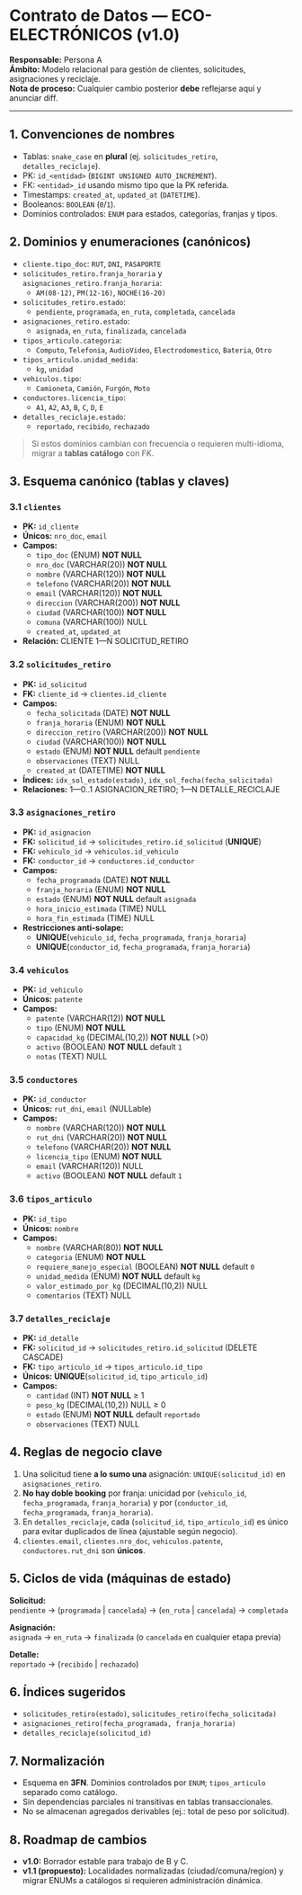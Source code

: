 
# Contrato de Datos — ECO-ELECTRÓNICOS (v1.0)

**Responsable:** Persona A  
**Ámbito:** Modelo relacional para gestión de clientes, solicitudes, asignaciones y reciclaje.  
**Nota de proceso:** Cualquier cambio posterior **debe** reflejarse aquí y anunciar diff.

---

## 1. Convenciones de nombres
- Tablas: `snake_case` en **plural** (ej. `solicitudes_retiro`, `detalles_reciclaje`).
- PK: `id_<entidad>` (`BIGINT UNSIGNED AUTO_INCREMENT`).
- FK: `<entidad>_id` usando mismo tipo que la PK referida.
- Timestamps: `created_at`, `updated_at` (`DATETIME`).
- Booleanos: `BOOLEAN` (`0`/`1`).
- Dominios controlados: `ENUM` para estados, categorías, franjas y tipos.

## 2. Dominios y enumeraciones (canónicos)
- `cliente.tipo_doc`: `RUT`, `DNI`, `PASAPORTE`
- `solicitudes_retiro.franja_horaria` y `asignaciones_retiro.franja_horaria`:
  - `AM(08-12)`, `PM(12-16)`, `NOCHE(16-20)`
- `solicitudes_retiro.estado`:
  - `pendiente`, `programada`, `en_ruta`, `completada`, `cancelada`
- `asignaciones_retiro.estado`:
  - `asignada`, `en_ruta`, `finalizada`, `cancelada`
- `tipos_articulo.categoria`:
  - `Computo`, `Telefonia`, `AudioVideo`, `Electrodomestico`, `Bateria`, `Otro`
- `tipos_articulo.unidad_medida`:
  - `kg`, `unidad`
- `vehiculos.tipo`:
  - `Camioneta`, `Camión`, `Furgón`, `Moto`
- `conductores.licencia_tipo`:
  - `A1`, `A2`, `A3`, `B`, `C`, `D`, `E`
- `detalles_reciclaje.estado`:
  - `reportado`, `recibido`, `rechazado`

> Si estos dominios cambian con frecuencia o requieren multi-idioma, migrar a **tablas catálogo** con FK.

## 3. Esquema canónico (tablas y claves)

### 3.1 `clientes`
- **PK:** `id_cliente`
- **Únicos:** `nro_doc`, `email`
- **Campos:**
  - `tipo_doc` (ENUM) **NOT NULL**
  - `nro_doc` (VARCHAR(20)) **NOT NULL**
  - `nombre` (VARCHAR(120)) **NOT NULL**
  - `telefono` (VARCHAR(20)) **NOT NULL**
  - `email` (VARCHAR(120)) **NOT NULL**
  - `direccion` (VARCHAR(200)) **NOT NULL**
  - `ciudad` (VARCHAR(100)) **NOT NULL**
  - `comuna` (VARCHAR(100)) NULL
  - `created_at`, `updated_at`
- **Relación:** CLIENTE 1—N SOLICITUD_RETIRO

### 3.2 `solicitudes_retiro`
- **PK:** `id_solicitud`
- **FK:** `cliente_id` → `clientes.id_cliente`
- **Campos:**
  - `fecha_solicitada` (DATE) **NOT NULL**
  - `franja_horaria` (ENUM) **NOT NULL**
  - `direccion_retiro` (VARCHAR(200)) **NOT NULL**
  - `ciudad` (VARCHAR(100)) **NOT NULL**
  - `estado` (ENUM) **NOT NULL** default `pendiente`
  - `observaciones` (TEXT) NULL
  - `created_at` (DATETIME) **NOT NULL**
- **Índices:** `idx_sol_estado(estado)`, `idx_sol_fecha(fecha_solicitada)`
- **Relaciones:** 1—0..1 ASIGNACION_RETIRO; 1—N DETALLE_RECICLAJE

### 3.3 `asignaciones_retiro`
- **PK:** `id_asignacion`
- **FK:** `solicitud_id` → `solicitudes_retiro.id_solicitud` (**UNIQUE**)
- **FK:** `vehiculo_id` → `vehiculos.id_vehiculo`
- **FK:** `conductor_id` → `conductores.id_conductor`
- **Campos:**
  - `fecha_programada` (DATE) **NOT NULL**
  - `franja_horaria` (ENUM) **NOT NULL**
  - `estado` (ENUM) **NOT NULL** default `asignada`
  - `hora_inicio_estimada` (TIME) NULL
  - `hora_fin_estimada` (TIME) NULL
- **Restricciones anti-solape:**
  - **UNIQUE**(`vehiculo_id`, `fecha_programada`, `franja_horaria`)
  - **UNIQUE**(`conductor_id`, `fecha_programada`, `franja_horaria`)

### 3.4 `vehiculos`
- **PK:** `id_vehiculo`
- **Únicos:** `patente`
- **Campos:**
  - `patente` (VARCHAR(12)) **NOT NULL**
  - `tipo` (ENUM) **NOT NULL**
  - `capacidad_kg` (DECIMAL(10,2)) **NOT NULL** (>0)
  - `activo` (BOOLEAN) **NOT NULL** default `1`
  - `notas` (TEXT) NULL

### 3.5 `conductores`
- **PK:** `id_conductor`
- **Únicos:** `rut_dni`, `email` (NULLable)
- **Campos:**
  - `nombre` (VARCHAR(120)) **NOT NULL**
  - `rut_dni` (VARCHAR(20)) **NOT NULL**
  - `telefono` (VARCHAR(20)) **NOT NULL**
  - `licencia_tipo` (ENUM) **NOT NULL**
  - `email` (VARCHAR(120)) NULL
  - `activo` (BOOLEAN) **NOT NULL** default `1`

### 3.6 `tipos_articulo`
- **PK:** `id_tipo`
- **Únicos:** `nombre`
- **Campos:**
  - `nombre` (VARCHAR(80)) **NOT NULL**
  - `categoria` (ENUM) **NOT NULL**
  - `requiere_manejo_especial` (BOOLEAN) **NOT NULL** default `0`
  - `unidad_medida` (ENUM) **NOT NULL** default `kg`
  - `valor_estimado_por_kg` (DECIMAL(10,2)) NULL
  - `comentarios` (TEXT) NULL

### 3.7 `detalles_reciclaje`
- **PK:** `id_detalle`
- **FK:** `solicitud_id` → `solicitudes_retiro.id_solicitud` (DELETE CASCADE)
- **FK:** `tipo_articulo_id` → `tipos_articulo.id_tipo`
- **Únicos:** **UNIQUE**(`solicitud_id`, `tipo_articulo_id`)
- **Campos:**
  - `cantidad` (INT) **NOT NULL** ≥ 1
  - `peso_kg` (DECIMAL(10,2)) NULL ≥ 0
  - `estado` (ENUM) **NOT NULL** default `reportado`
  - `observaciones` (TEXT) NULL

## 4. Reglas de negocio clave
1. Una solicitud tiene **a lo sumo una** asignación: `UNIQUE(solicitud_id)` en `asignaciones_retiro`.
2. **No hay doble booking** por franja: unicidad por (`vehiculo_id`, `fecha_programada`, `franja_horaria`) y por (`conductor_id`, `fecha_programada`, `franja_horaria`).
3. En `detalles_reciclaje`, cada (`solicitud_id`, `tipo_articulo_id`) es único para evitar duplicados de línea (ajustable según negocio).
4. `clientes.email`, `clientes.nro_doc`, `vehiculos.patente`, `conductores.rut_dni` son **únicos**.

## 5. Ciclos de vida (máquinas de estado)
**Solicitud:**  
`pendiente` → (`programada` | `cancelada`) → (`en_ruta` | `cancelada`) → `completada`  

**Asignación:**  
`asignada` → `en_ruta` → `finalizada` (o `cancelada` en cualquier etapa previa)  

**Detalle:**  
`reportado` → (`recibido` | `rechazado`)

## 6. Índices sugeridos
- `solicitudes_retiro(estado)`, `solicitudes_retiro(fecha_solicitada)`
- `asignaciones_retiro(fecha_programada, franja_horaria)`
- `detalles_reciclaje(solicitud_id)`

## 7. Normalización
- Esquema en **3FN**. Dominios controlados por `ENUM`; `tipos_articulo` separado como catálogo.
- Sin dependencias parciales ni transitivas en tablas transaccionales.
- No se almacenan agregados derivables (ej.: total de peso por solicitud).

## 8. Roadmap de cambios
- **v1.0:** Borrador estable para trabajo de B y C.
- **v1.1 (propuesto):** Localidades normalizadas (ciudad/comuna/region) y migrar ENUMs a catálogos si requieren administración dinámica.
